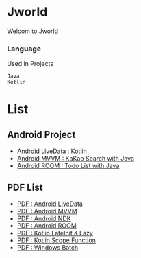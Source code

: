 # Jworld
Welcom to Jworld

### Language

Used in Projects

```
Java
Kotlin
```

# List
## Android Project
* [Android LiveData : Kotlin](https://github.com/yongtaii/yongapps/tree/master/Android-LiveDataBasic)
* [Android MVVM : KaKao Search with Java](https://github.com/yongtaii/yongapps/tree/master/AndroidMVVM-Yongapp-KakaoSearch)
* [Android ROOM : Todo List with Java](https://github.com/yongtaii/yongapps/tree/master/AndroidRoom-Yongapp-TodoList)

## PDF List
* [PDF : Android LiveData](https://github.com/yongtaii/yongapps/tree/master/PDF)
* [PDF : Android MVVM](https://github.com/yongtaii/yongapps/tree/master/PDF)
* [PDF : Android NDK](https://github.com/yongtaii/yongapps/tree/master/PDF)
* [PDF : Android ROOM](https://github.com/yongtaii/yongapps/tree/master/PDF)
* [PDF : Kotlin LateInit & Lazy](https://github.com/yongtaii/yongapps/tree/master/PDF)
* [PDF : Kotlin Scope Function](https://github.com/yongtaii/yongapps/tree/master/PDF)
* [PDF : Windows Batch](https://github.com/yongtaii/yongapps/tree/master/PDF)




